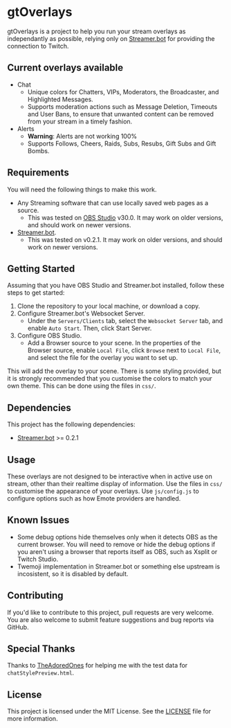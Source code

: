 # gtOverlays

gtOverlays is a project to help you run your stream overlays as independantly as possible, relying only on [Streamer.bot](https://streamer.bot/) for providing the connection to Twitch.

## Current overlays available

* Chat
    * Unique colors for Chatters, VIPs, Moderators, the Broadcaster, and Highlighted Messages.
    * Supports moderation actions such as Message Deletion, Timeouts and User Bans, to ensure that unwanted content can be removed from your stream in a timely fashion.
* Alerts
    * **Warning**: Alerts are not working 100%
    * Supports Follows, Cheers, Raids, Subs, Resubs, Gift Subs and Gift Bombs.


## Requirements

You will need the following things to make this work.
* Any Streaming software that can use locally saved web pages as a source.
    * This was tested on [OBS Studio](https://obsproject.com/) v30.0. It may work on older versions, and should work on newer versions.
* [Streamer.bot](https://streamer.bot).
    * This was tested on v0.2.1. It may work on older versions, and should work on newer versions.

## Getting Started

Assuming that you have OBS Studio and Streamer.bot installed, follow these steps to get started:

1. Clone the repository to your local machine, or download a copy.
2. Configure Streamer.bot's Websocket Server.
    * Under the `Servers/Clients` tab, select the `Websocket Server` tab, and enable `Auto Start`. Then, click Start Server.
3. Configure OBS Studio.
    * Add a Browser source to your scene. In the properties of the Browser source, enable `Local File`, click `Browse` next to `Local File`, and select the file for the overlay you want to set up.

This will add the overlay to your scene. There is some styling provided, but it is strongly recommended that you customise the colors to match your own theme. This can be done using the files in `css/`.

## Dependencies

This project has the following dependencies:

* [Streamer.bot](https://streamer.bot/) >= 0.2.1


## Usage

These overlays are not designed to be interactive when in active use on stream, other than their realtime display of information. Use the files in `css/` to customise the appearance of your overlays. Use `js/config.js` to configure options such as how Emote providers are handled.

## Known Issues

* Some debug options hide themselves only when it detects OBS as the current browser. You will need to remove or hide the debug options if you aren't using a browser that reports itself as OBS, such as Xsplit or Twitch Studio.
* Twemoji implementation in Streamer.bot or something else upstream is incosistent, so it is disabled by default.

## Contributing

If you'd like to contribute to this project, pull requests are very welcome. You are also welcome to submit feature suggestions and bug reports via GitHub.

## Special Thanks

Thanks to [TheAdoredOnes](https://twitch.tv/TheAdoredOnes) for helping me with the test data for `chatStylePreview.html`.

## License

This project is licensed under the MIT License. See the [LICENSE](./LICENSE) file for more information.